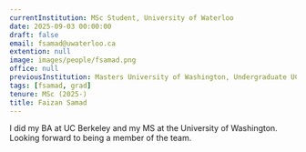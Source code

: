```yaml
---
currentInstitution: MSc Student, University of Waterloo
date: 2025-09-03 00:00:00
draft: false
email: fsamad@uwaterloo.ca
extention: null
image: images/people/fsamad.png
office: null
previousInstitution: Masters University of Washington, Undergraduate UC Berkeley
tags: [fsamad, grad]
tenure: MSc (2025-)
title: Faizan Samad
---
```

I did my BA at UC Berkeley and my MS at the University of Washington. Looking forward to being a member of the team.
